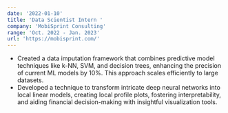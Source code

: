 ```yaml
---
date: '2022-01-10'
title: 'Data Scientist Intern '
company: 'MobiSprint Consulting'
range: 'Oct. 2022 - Jan. 2023'
url: 'https://mobisprint.com/'
---
```


- Created a data imputation framework that combines predictive model techniques like k-NN, SVM, and decision trees, enhancing the precision of current ML models by 10%. This approach scales efficiently to large datasets.
- Developed a technique to transform intricate deep neural networks into local linear models, creating local profile plots, fostering interpretability, and aiding financial decision-making with insightful visualization tools.

